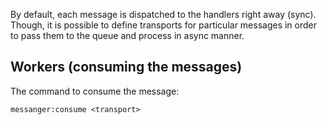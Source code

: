 
By default, each message is dispatched to the handlers right away (sync). Though, it is possible to define transports for particular messages in order to pass them to the queue and process in async manner.

## Workers (consuming the messages)

The command to consume the message:

`messanger:consume <transport>`


